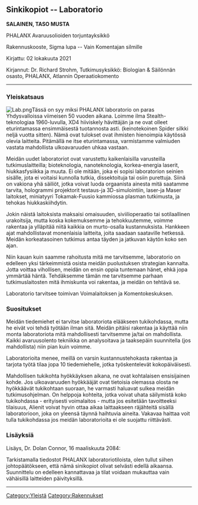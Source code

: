 ## Sinkikopiot -- Laboratorio

**SALAINEN, TASO MUSTA**

PHALANX Avaruusolioiden torjuntayksikkö

Rakennuskooste, Sigma lupa -- Vain Komentajan silmille

Kirjattu: 02 lokakuuta 2021

Kirjannut: Dr. Richard Strohm, Tutkimusyksikkö: Biologian & Säilönnän
osasto, PHALANX, Atlannin Operaatiokomento

------------------------------------------------------------------------

### Yleiskatsaus

![](Lab.png "Lab.png")Tässä on syy miksi PHALANX laboratorio on paras
Yhdysvalloissa viimeisen 50 vuoden aikana. Loimme ilma
Stealth-teknologiaa 1960-luvulla, XD4 hiiviskely hävittäjän ja ne ovat
olleet eturintamassa ensimmäisestä tuotannosta asti. (keinotekoinen
Spider silkki neljä vuotta sitten). Nämä ovat tulokset ovat ihmisten
hienoimpia käytössä olevia laitteita. Pitämällä ne itse eturintamassa,
varmistamme valmiuden vastata mahdollista ulkoavaruuden uhkaa vastaan.

Meidän uudet laboratoriot ovat varustettu kaikenlaisilla varusteilla
tutkimuslaitteilla; bioteknologia, nanoteknologia, korkea-energia
laserit, hiukkasfysiikka ja muuta. Ei ole mitään, joka ei sopisi
laboratorion seinien sisälle, jota ei voitaisi kunnolla tutkia,
dissektoituja tai osiin purettuja. Siinä on vakiona yhä säiliöt, jotka
voivat luoda orgaanista ainesta mitä saatamme tarvita, hologrammi
projektorit testaus-ja 3D-simulointiin, laser-ja Maser laitokset,
miniatyyri Tokamak-Fuusio kammiossa plasman tutkimusta, ja tehokas
hiukkaskiihdytin.

Jokin näistä laitoksista maksaisi omaisuuden, siviilioperaatio tai
sotilaallinen urakoitsija, mutta koska kokemuksemme ja tehokkuutemme,
voimme rakentaa ja ylläpitää niitä kaikkia on murto-osalla
kustannuksista. Hankkeen ajat mahdollistavat monenlaisia laitteita,
joita saadaan saataville hetkessä. Meidän korkeatasoinen tutkimus antaa
täyden ja jatkuvan käytön koko sen ajan.

Niin kauan kuin saamme rahoitusta mitä me tarvitsemme, laboratorio on
edelleen yksi tärkeimmistä osista meidän puolustuksen strategian
kannalta. Jotta voittaa vihollisen, meidän on ensin oppia tuntemaan
hänet, ehkä jopa ymmärtää häntä. Tehdäksemme tämän me tarvitsemme
parhaan tutkimuslaitosten mitä ihmiskunta voi rakentaa, ja meidän on
tehtävä se.

Laboratorio tarvitsee toimivan Voimalaitoksen ja Komentokeskuksen.

### Suositukset

Meidän tiedemiehet ei tarvitse laboratoriota elääkseen tukikohdassa,
mutta he eivät voi tehdä työtään ilman sitä. Meidän pitäisi rakentaa ja
käyttää niin monta laboratoriota mitä mahdollisesti tarvitsemme ja/tai
on mahdollista. Kaikki avaruusolento tekniikka on analysoitava ja
taaksepäin suunnitella (jos mahdollista) niin pian kuin voimme.

Laboratorioita menee, meillä on varsin kustannustehokasta rakentaa ja
tarjota työtä tilaa jopa 10 tiedemiehelle, jotka työskentelevät
kokopäiväisesti.

Mahdollisen tukikohta hyökkäyksen aikana, ne ovat kohtalaisen
ensisijainen kohde. Jos ulkoavaruuden hyökkääjät ovat tietoisia olemassa
olosta ne hyökkäävät tukikohtaan suoraan, he varmasti haluavat sulkea
meidän tutkimusohjelman. On helppoja kohteita, jotka voivat uhata
säilymistä koko tukikohdassa - erityisesti voimalaitos - mutta jos
esitetään tavoitteeksi tilaisuus, Alienit voivat hyvin ottaa aikaa
laittaakseen räjähteitä sisällä laboratorioon, joka on yleensä täynnä
haihtuvia aineita. Vakavaa haittaa voit tulla tukikohdassa jos meidän
laboratorioita ei ole suojattu riittävästi.

### Lisäyksiä

Lisäys, Dr. Dolan Connor, 16 maaliskuuta 2084:

Tarkistamalla tiedostot PHALANX laboratoriotiloista, olen tullut siihen
johtopäätökseen, että nämä sinikopiot olivat selvästi edellä aikaansa.
Suunnittelu on edelleen kannattavaa ja tilat voidaan mukauttaa vain
vähäisillä laitteiden päivityksillä.

------------------------------------------------------------------------

[Category:Yleistä](Category:Yleistä "wikilink")
[Category:Rakennukset](Category:Rakennukset "wikilink")